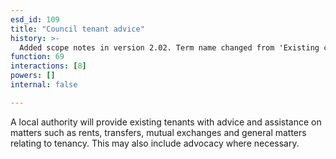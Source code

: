 ```yaml
---
esd_id: 109
title: "Council tenant advice"
history: >-
  Added scope notes in version 2.02. Term name changed from 'Existing council tenancy' to 'Housing - council - tenants - advice and support' in version 3.00.  Scope notes changed in version 3.01. Name changed to 'Council tenant advice' in version 4.00.
function: 69
interactions: [8]
powers: []
internal: false

---
```


A local authority will provide existing tenants with advice and assistance on matters such as rents, transfers, mutual exchanges and general matters relating to tenancy.  This may also include advocacy where necessary.


